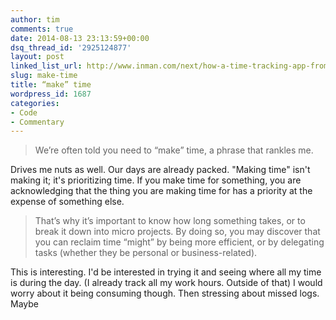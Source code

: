 ```yaml
---
author: tim
comments: true
date: 2014-08-13 23:13:59+00:00
dsq_thread_id: '2925124877'
layout: post
linked_list_url: http://www.inman.com/next/how-a-time-tracking-app-from-apple-designers-is-changing-how-i-do-business/
slug: make-time
title: “make” time
wordpress_id: 1687
categories:
- Code
- Commentary
---
```


> We’re often told you need to “make” time, a phrase that rankles me.

Drives me nuts as well. Our days are already packed. "Making time" isn't
making it; it's prioritizing time. If you make time for something, you are
acknowledging that the thing you are making time for has a priority at the
expense of something else.

> That’s why it’s important to know how long something takes, or to break it
down into micro projects. By doing so, you may discover that you can reclaim
time “might” by being more efficient, or by delegating tasks (whether they be
personal or business-related).

This is interesting. I'd be interested in trying it and seeing where all my
time is during the day. (I already track all my work hours. Outside of that) I
would worry about it being consuming though. Then stressing about missed logs.
Maybe

